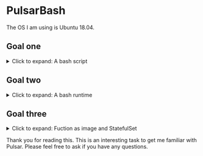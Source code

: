 # PulsarBash

The OS I am using is Ubuntu 18.04.

## Goal one
<details>
  <summary> Click to expand: A bash script</summary>
  <br>
  
  Please refer to the bash script `/src/exclamation.sh` in the repo. It adds an exclamation at the end of the input.  
 
</details>

## Goal two
<details>
  <summary> Click to expand: A bash runtime</summary>
  
 <br>
  
  The C++ code is straightforward: it consumes data from one pulsar topic, then call the `system()` function to execute the bash, and finially return the
  bash script result to another pulsar topic. 
  
  If you have [dependencies](https://pulsar.apache.org/docs/en/client-libraries-cpp/) installed, 
  you can compile the pulsar c++ client code and generate executable `bashruntime` by:

`g++ ./bashruntime.cc -o bashruntime /usr/lib/libpulsar.so -I ../include`

If you have [standalone Pulsar](https://pulsar.apache.org/docs/en/standalone/#start-pulsar-standalone) running on your local machine, you can then run `./bashruntime localhost` where `localhost` is the Pulsar url to see that we have gotten the bashruntime work. 
  
If you cannot install the C++ client dependencies, that is okay. I provided a docker image of this bashruntime, so you do not need to worry about the indepencies and compiling anymore.  
  
 `docker pull wangzhen1997/pulsarbash:1` 
  
`docker run --network="host" -it --rm -it wangzhen1997/pulsarbash:1 localhost`
  
  Here I add `--network="host" ` because the standalone Pulsar is running on your host machine rather than the contianer itself, otherwise the localhost of the host machine is not reachable from the container. 
  
  If you see the messages "it is a good day my friends" ends with a ! from the terminal, you have it successfully run! 
  
  ![image](https://user-images.githubusercontent.com/45562036/160527328-2c1a1167-326e-4200-a21d-c9baeb028ce5.png)

  
  In the next part, I will cover how can you run the Pulsar in Kubernetes cluster, so your container can directly talk with Pulsar using Pulsar proxy service url.  
 
</details>

## Goal three 
<details>
  <summary> Click to expand: Fuction as image and StatefulSet</summary>
  
  <br>
  
   <b>Docker image</b>
  
   Please refer to the `Dockerfile` in the repo for details on building a Docker image for this bashruntime: bascially you choose the approriate base
   image, and then COPY the execuable together with dependience and libraies to the image. I should have made the image smaller. It is pushed  to [DockerHub](https://hub.docker.com/layers/199987399/wangzhen1997/pulsarbash/1/images/sha256-103a4d0fb08ae7fa18a0830b3f8aca02377a3911fbab5164182bd0e91e869ead?context=repo&tab=layers), so you can give it a try. 
  
  <br>
  
  <b>Deploy the StatefulSet on Kubernetes</b> 
  
  For this part, I except you to have a Pulsar deployed on Kubernetes first, so if you do not have a Kubernetes cluster installed, you can try this [k8sinstall-kubeadm](https://github.com/cncamp/101/blob/master/k8s-install/k8s-by-kubeadm/3.k8s-install.md).  Please Do NOT use minikube because it brought me many problems. They you can follow [this](https://pulsar.apache.org/docs/en/kubernetes-helm/#step-1-install-pulsar-helm-chart) to install Pulsar on Kubernetes. Simply copy and paste all 1-6 in step 1 and wait for a few mins to get the Pulsar service ready.
 
  If you try `get service` and see `pulsar-mini-proxy` service has an CLUSTER-IP then your pods within this cluster can talk with Pulsar using this IP. To get an EXTERNAL-IP, you might need to try EKS which provides you a real load-balancer, but CLUSTER-IP is enough for our case. 
  
  ` kubectl get service -n pulsar`
  ![image](https://user-images.githubusercontent.com/45562036/160528277-0da91937-84ac-41f0-a339-6082e81782eb.png)
 
  For me, the service pulsar-mini-proxy IP is `10.98.135.188` , if your CLUSTER-IP is different, please accordingly **update** the last line of `statefulBash.yaml` :
  
  ` args: ["10.98.135.188"]` => `args: ["Your plusar cluster ip"]`
  
  Then you can run `kubectl apply -f statefulBash.yaml` and there would be two stateful bashruntime replicas running:
  
  ![image](https://user-images.githubusercontent.com/45562036/160540931-4e765540-6cde-44e9-8ff1-dbc820ff84ae.png)

  To check the correctness, do `kubectl logs stateful-bashruntime-0`. From the logs, we see bashruntime has successfully connected to Pulsar, run the bash and produced the result to another Pulsar topic!
  ![image](https://user-images.githubusercontent.com/45562036/160541179-69c83d80-298e-4633-8079-090d410660c0.png)

  
</details>

  Thank you for reading this. This is an interesting task to get me familiar with Pulsar. Please feel free to ask if you have any questions. 

